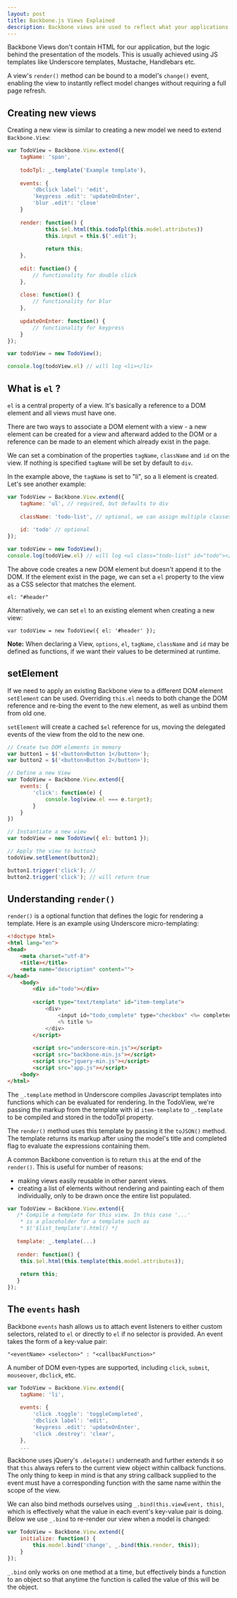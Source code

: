 ```yaml
---
layout: post
title: Backbone.js Views Explained
description: Backbone views are used to reflect what your applications' data models look like. They are also used to listen to events and react accordingly.
---
```


Backbone Views don't contain HTML for our application, but the logic behind the presentation of the models. This is usually achieved using JS templates like Underscore templates, Mustache, Handlebars etc. 

A view's `render()` method can be bound to a model's `change()` event, enabling the view to instantly reflect model changes without requiring a full page refresh.

## Creating new views

Creating a new view is similar to creating a new model we need to extend `Backbone.View`:

```js
var TodoView = Backbone.View.extend({
    tagName: 'span',
    
    todoTpl: _.template('Example template'),
    
    events: {
        'dbclick label': 'edit',
        'keypress .edit': 'updateOnEnter',
        'blur .edit': 'close'
    }
    
    render: function() {
            this.$el.html(this.todoTpl(this.model.attributes))
            this.input = this.$('.edit');
            
            return this;
    },
    
    edit: function() {
        // functionality for double click
    },
    
    close: function() {
        // functionality for blur
    },
    
    updateOnEnter: function() {
        // functionality for keypress
    }
});

var todoView = new TodoView();

console.log(todoView.el) // will log <li></li>
```

## What is `el` ?

`el` is a central property of a view. It's basically a reference to a DOM element and all views must have one. 

There are two ways to associate a DOM element with a view - a new element can be created for a view and afterward added to the DOM or a reference can be made to an element which already exist in the page.

We can set a combination of the properties `tagName`, `className` and `id` on the view. If nothing is specified `tagName` will be set by default to `div`.

In the example above, the `tagName` is set to "li", so a li element is created. Let's see another example:

```js
var TodoView = Backbone.View.extend({
    tagName: 'ul', // required, but defaults to div
    
    className: 'todo-list', // optional, we can assign multiple classes to the property
    
    id: 'todo' // optional
});

var todoView = new TodoView();
console.log(todoView.el) // will log <ul class="todo-list" id="todo"></ul>
```

The above code creates a new DOM element but doesn't append it to the DOM. If the element exist in the page, we can set a `el` property to the view as a CSS selector that matches the element.
 
`el: "#header"`

Alternatively, we can set `el` to an existing element when creating a new view:
 
`var todoView = new TodoView({ el: '#header' });`

**Note:** When declaring a View, `options`, `el`, `tagName`, `className` and `id` may be defined as functions, if we want their values to be determined at runtime.

## setElement

If we need to apply an existing Backbone view to a different DOM element `setElement` can be used. Overriding `this.el` needs to both change the DOM reference and re-bing the event to the new element, as well as unbind them from old one.

`setElement` will create a cached `$el` reference for us, moving the delegated events of the view from the old to the new one.

```js
// Create two DOM elements in memory
var button1 = $('<button>Button 1</button>');
var button2 = $('<button>Button 2</button>');

// Define a new View
var TodoView = Backbone.View.extend({
    events: {
        'click': function(e) {
            console.log(view.el === e.target);
        }
    }
})

// Instantiate a new view
var todoView = new TodoView({ el: button1 });

// Apply the view to button2
todoView.setElement(button2);

button1.trigger('click'); //
button2.trigger('click'); // will return true
```

## Understanding `render()`

`render()` is a optional function that defines the logic for rendering a template. Here is an example using Underscore micro-templating:

```html
<!doctype html>
<html lang="en">
<head>
    <meta charset="utf-8">
    <title></title>
    <meta name="description" content="">
</head>
    <body>
        <div id="todo"></div>
        
        <script type="text/template" id="item-template">
            <div>
                <input id="todo_complete" type="checkbox" <%= completed ? 'checked: "checked"' ? '' %>>
                <% title %>
            </div>
        </script>
    
        <script src="underscore-min.js"></script>
        <script src="backbone-min.js"></script>
        <script src="jquery-min.js"></script>
        <script src="app.js"></script>
    <body>
</html>
```

The `_.template` method in Underscore compiles Javascript templates into functions which can be evaluated for rendering. In the TodoView, we're passing the markup from the template with id `item-template` to `_.template` to be compiled and stored in the todoTpl property.

The `render()` method uses this template by passing it the `toJSON()` method. The template returns its markup after using the model's title and completed flag to evaluate the expressions containing them. 

A common Backbone convention is to return `this` at the end of the `render()`. This is useful for number of reasons:
 
- making views easily reusable in other parent views.
- creating a list of elements without rendering and painting each of them individually, only to be drawn once the entire list populated.

```js
var TodoView = Backbone.View.extend({
   /* Compile a template for this view. In this case '...'
    * is a placeholder for a template such as
    * $('$list_template').html() */
   
   template: _.template(...) 
   
   render: function() {
    this.$el.html(this.template(this.model.attributes));
    
    return this;
   }
});
```

## The `events` hash

Backbone `events` hash allows us to attach event listeners to either custom selectors, related to `el` or directly to `el` if no selector is provided. An event takes the form of a key-value pair:

`"<eventName> <selecton>" : "<callbackFunction>"`

A number of DOM even-types are supported, including `click`, `submit`, `mouseover`, `dbclick`, etc.

```js
var TodoView = Backbone.View.extend({
    tagName: 'li',
    
    events: {
        'click .toggle': 'toggleCompleted',
        'dbclick label': 'edit',
        'keypress .edit': 'updateOnEnter',
        'click .destroy': 'clear',
    },
    ...
```

Backbone uses jQuery's `.delegate()` underneath and further extends it so that `this` always refers to the current view object within callback functions. The only thing to keep in mind is that any string callback supplied to the event must have a corresponding function with the same name within the scope of the view.

We can also bind methods ourselves using `_.bind(this.viewEvent, this)`, which is effectively what the value in each event's key-value pair is doing. Below we use `_.bind` to re-render our view when a model is changed:
 
```js
var TodoView = Backbone.View.extend({
    initialize: function() {
        this.model.bind('change', _.bind(this.render, this));
    }
});
```

`_.bind` only works on one method at a time, but effectively binds a function to an object so that anytime the function is called the value of this will be the object.